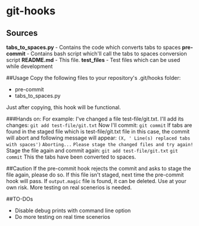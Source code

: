 # git-hooks

## Sources
**tabs_to_spaces.py** - Contains the code which converts tabs to spaces
**pre-commit** - Contains bash script which'll call the tabs to spaces conversion script
**README.md** - This file.
**test_files** - Test files which can be used while development

##Usage
Copy the following files to your repository's .git/hooks folder:
* pre-commit
* tabs_to_spaces.py

Just after copying, this hook will be functional. 

###Hands on:
For example: I've changed a file test-file/git.txt. I'll add its changes:
`git add test-file/git.txt`
Now I'll commit:
`git commit`
If tabs are found in the staged file which is test-file/git.txt file in this case, the commit will abort and following message will appear:
`(X, ' Line(s) replaced tabs with spaces')`
`Aborting...`
`Please stage the changed files and try again!`
Stage the file again and commit again:
`git add test-file/git.txt`
`git commit`
This the tabs have been converted to spaces.

##Caution
If the pre-commit hook rejects the commit and asks to stage the file again, please do so. If this file isn't staged, next time the pre-commit hook will pass.
If `output.magic` file is found, it can be deleted.
Use at your own risk. More testing on real scenerios is needed.

##TO-DOs
* Disable debug prints with command line option
* Do more testing on real time scenerios


